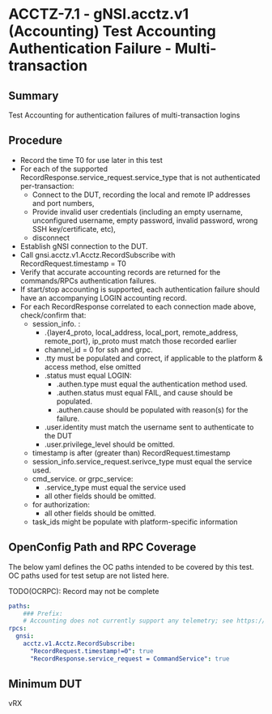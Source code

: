 # ACCTZ-7.1 - gNSI.acctz.v1 (Accounting) Test Accounting Authentication Failure - Multi-transaction

## Summary
Test Accounting for authentication failures of multi-transaction logins

## Procedure

- Record the time T0 for use later in this test
- For each of the supported RecordResponse.service_request.service_type that is not authenticated per-transaction:
	- Connect to the DUT, recording the local and remote IP addresses and port numbers,
	- Provide invalid user credentials (including an empty username, unconfigured username, empty password, invalid password, wrong SSH key/certificate, etc),
	- disconnect
- Establish gNSI connection to the DUT.
- Call gnsi.acctz.v1.Acctz.RecordSubscribe with RecordRequest.timestamp = T0
- Verify that accurate accounting records are returned for the commands/RPCs authentication failures.
- If start/stop accounting is supported, each authentication failure should have an accompanying LOGIN accounting record.
- For each RecordResponse correlated to each connection made above, check/confirm that:
	- session_info. :
		- .{layer4_proto, local_address, local_port, remote_address, remote_port}, ip_proto must match those recorded earlier
		- channel_id = 0 for ssh and grpc.
		- .tty must be populated and correct, if applicable to the platform & access method, else omitted
		- .status must equal LOGIN:
			- .authen.type must equal the authentication method used.
			- .authen.status must equal FAIL, and cause should be populated.
			- .authen.cause should be populated with reason(s) for the failure.
		- .user.identity must match the username sent to authenticate to the DUT
		- .user.privilege_level should be omitted.
	- timestamp is after (greater than) RecordRequest.timestamp
	- session_info.service_request.serivce_type must equal the service used.
	- cmd_service. or grpc_service: 
		- .service_type must equal the service used
		- all other fields should be omitted.
	- for authorization:
		- all other fields should be omitted.
	- task_ids might be populate with platform-specific information

## OpenConfig Path and RPC Coverage

The below yaml defines the OC paths intended to be covered by this test.  OC paths used for test setup are not listed here.

TODO(OCRPC): Record may not be complete

```yaml
paths:
    ### Prefix:
    # Accounting does not currently support any telemetry; see https://github.com/openconfig/gnsi/issues/97 where it might become /system/aaa/acctz/XXX
rpcs:
  gnsi:
    acctz.v1.Acctz.RecordSubscribe:
      "RecordRequest.timestamp!=0": true
      "RecordResponse.service_request = CommandService": true
```

## Minimum DUT
vRX
